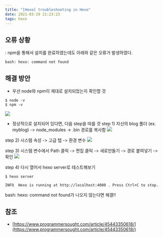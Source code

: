 ```yaml
---
title: "[Hexo] troubleshooting in Hexo"
date: 2021-03-29 21:23:23
tags: hexo
---
```

## 오류 상황
: npm을 통해서 설치를 완료하였는데도 아래와 같은 오류가 발생하였다. 
```
bash: hexo: command not found
```

## 해결 방안
- 우선 node와 npm이 제대로 설치되었는지 확인할 것
```
$ node -v
$ npm -v
```
![](/hueman_images/error/node.png)

- 정상적으로 설치되어 있다면, 다음 step을 따를 것
step 1) 자신의 blog 폴더 (ex. myblog) -> node_modules -> .bin
  경로를 복사함
![](/hueman_images/error/bin.png)
  
step 2) 시스템 속성 -> 고급 탭 -> 환경 변수
![](/hueman_images/error/systemsetting.png)

step 3) 시스템 변수에서 Path 클릭 -> 편집 클릭 -> 새로만들기 -> 경로 붙여넣기 -> 확인
![](/hueman_images/error/systemsetting2.png)

step 4) 다시 열어서 hexo server로 테스트해보기 
```
$ hexo server

INFO  Hexo is running at http://localhost:4000 . Press Ctrl+C to stop.
```
bash: hexo: command not found가 나오지 않는다면 해결!!

## 참조
- [https://www.programmersought.com/article/45443350618/](https://www.programmersought.com/article/45443350618/)